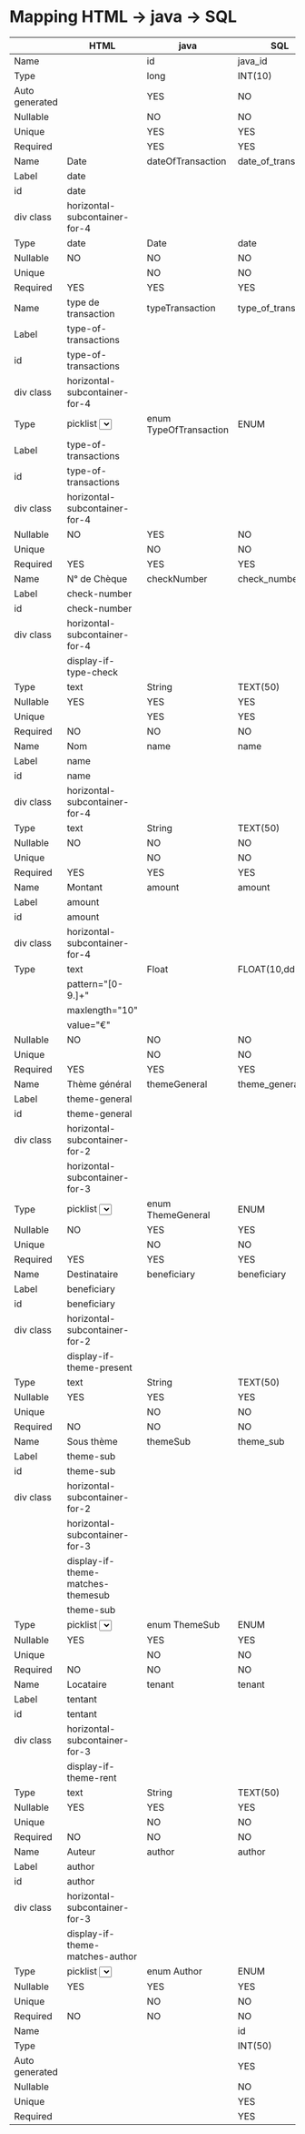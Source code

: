 # Mapping HTML -> java -> SQL
|               |                HTML               |         java          |        SQL          |
|---------------|-----------------------------------|-----------------------|---------------------|
| Name          |                                   |          id           |      java_id        |
| Type          |                                   | long                  | INT(10)             |
| Auto generated|                                   | YES                   | NO                  |
| Nullable      |                                   | NO                    | NO                  |
| Unique        |                                   | YES                   | YES                 |
| Required      |                                   | YES                   | YES                 |
| Name          |               Date                |   dateOfTransaction   | date_of_transaction |
| Label         | date                              |                       |                     |
| id            | date                              |                       |                     |
| div class     | horizontal-subcontainer-for-4     |                       |                     |
| Type          | date                              | Date                  | date                |
| Nullable      | NO                                | NO                    | NO                  |
| Unique        |                                   | NO                    | NO                  |
| Required      | YES                               | YES                   | YES                 |
| Name          |       type de transaction         |    typeTransaction    | type_of_transaction |
| Label         | type-of-transactions              |                       |                     |
| id            | type-of-transactions              |                       |                     |
| div class     | horizontal-subcontainer-for-4     |                       |                     |
| Type          | picklist <select> from <option>   | enum TypeOfTransaction| ENUM                |
| Label         | type-of-transactions              |                       |                     |
| id            | type-of-transactions              |                       |                     |
| div class     | horizontal-subcontainer-for-4     |                       |                     |
| Nullable      | NO                                | YES                   | NO                  |
| Unique        |                                   | NO                    | NO                  |
| Required      | YES                               | YES                   | YES                 |
| Name          |             N° de Chèque          |       checkNumber     |     check_number    |
| Label         | check-number                      |                       |                     |
| id            | check-number                      |                       |                     |
| div class     | horizontal-subcontainer-for-4     |                       |                     | 
|               | display-if-type-check             |                       |                     |
| Type          | text                              | String                | TEXT(50)            |
| Nullable      | YES                               | YES                   | YES                 |
| Unique        |                                   | YES                   | YES                 |
| Required      | NO                                | NO                    | NO                  |
| Name          |                 Nom               |          name         |         name        |
| Label         | name                              |                       |                     |
| id            | name                              |                       |                     |
| div class     | horizontal-subcontainer-for-4     |                       |                     |
| Type          | text                              | String                | TEXT(50)            |
| Nullable      | NO                                | NO                    | NO                  |
| Unique        |                                   | NO                    | NO                  |
| Required      | YES                               | YES                   | YES                 |
| Name          |            Montant                |         amount        |       amount        |
| Label         | amount                            |                       |                     |
| id            | amount                            |                       |                     |
| div class     | horizontal-subcontainer-for-4     |                       |                     |
| Type          | text                              | Float                 | FLOAT(10,dd)        |
|               | pattern="[0-9\.]+"                |                       |                     |
|               | maxlength="10"                    |                       |                     | 
|               | value="€"                         |                       |                     |
| Nullable      | NO                                | NO                    | NO                  |
| Unique        |                                   | NO                    | NO                  |
| Required      | YES                               | YES                   | YES                 |
| Name          |           Thème général           |      themeGeneral     |    theme_general    |
| Label         | theme-general                     |                       |                     |
| id            | theme-general                     |                       |                     |
| div class     | horizontal-subcontainer-for-2     |                       |                     |
|               | horizontal-subcontainer-for-3     |                       |                     |
| Type          | picklist <select> from <option>   | enum ThemeGeneral     | ENUM                |
| Nullable      | NO                                | YES                   | YES                 |
| Unique        |                                   | NO                    | NO                  |
| Required      | YES                               | YES                   | YES                 |
| Name          |            Destinataire           |      beneficiary      |     beneficiary     |
| Label         | beneficiary                       |                       |                     |
| id            | beneficiary                       |                       |                     |
| div class     | horizontal-subcontainer-for-2     |                       |                     |
|               | display-if-theme-present          |                       |                     |
| Type          | text                              | String                | TEXT(50)            |
| Nullable      | YES                               | YES                   | YES                 |
| Unique        |                                   | NO                    | NO                  |
| Required      | NO                                | NO                    | NO                  |
| Name          |             Sous thème            |       themeSub        |      theme_sub      |
| Label         | theme-sub                         |                       |                     |
| id            | theme-sub                         |                       |                     |
| div class     | horizontal-subcontainer-for-2     |                       |                     |
|               | horizontal-subcontainer-for-3     |                       |                     |
|               | display-if-theme-matches-themesub |                       |                     |
|               | theme-sub                         |                       |                     |
| Type          | picklist <select> from <option>   | enum ThemeSub         | ENUM                |
| Nullable      | YES                               | YES                   | YES                 |
| Unique        |                                   | NO                    | NO                  |
| Required      | NO                                | NO                    | NO                  |
| Name          |           Locataire               |        tenant         |        tenant       |
| Label         | tentant                           |                       |                     |
| id            | tentant                           |                       |                     |
| div class     | horizontal-subcontainer-for-3     |                       |                     |
|               | display-if-theme-rent             |                       |                     |
| Type          | text                              | String                | TEXT(50)            |
| Nullable      | YES                               | YES                   | YES                 |
| Unique        |                                   | NO                    | NO                  |
| Required      | NO                                | NO                    | NO                  |
| Name          |               Auteur              |        author         |       author        |
| Label         | author                            |                       |                     |
| id            | author                            |                       |                     |
| div class     | horizontal-subcontainer-for-3     |                       |                     | 
|               | display-if-theme-matches-author   |                       |                     |
| Type          | picklist <select> from <option>   | enum Author           | ENUM                |
| Nullable      | YES                               | YES                   | YES                 |
| Unique        |                                   | NO                    | NO                  |
| Required      | NO                                | NO                    | NO                  |
| Name          |                                   |                       |           id        |
| Type          |                                   |                       | INT(50)             |
| Auto generated|                                   |                       | YES                 |
| Nullable      |                                   |                       | NO                  |
| Unique        |                                   |                       | YES                 |
| Required      |                                   |                       | YES                 |
